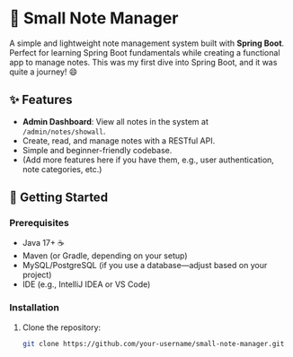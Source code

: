 # 📝 Small Note Manager

A simple and lightweight note management system built with **Spring Boot**. Perfect for learning Spring Boot fundamentals while creating a functional app to manage notes. This was my first dive into Spring Boot, and it was quite a journey! 😄

## ✨ Features
- **Admin Dashboard**: View all notes in the system at `/admin/notes/showall`.
- Create, read, and manage notes with a RESTful API.
- Simple and beginner-friendly codebase.
- (Add more features here if you have them, e.g., user authentication, note categories, etc.)

## 🚀 Getting Started

### Prerequisites
- Java 17+ ☕
- Maven (or Gradle, depending on your setup)
- MySQL/PostgreSQL (if you use a database—adjust based on your project)
- IDE (e.g., IntelliJ IDEA or VS Code)

### Installation
1. Clone the repository:
   ```bash
   git clone https://github.com/your-username/small-note-manager.git
